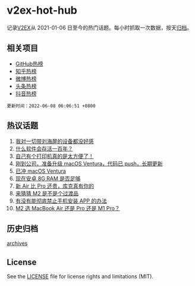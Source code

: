 # v2ex-hot-hub

 记录[V2EX](https://www.v2ex.com/)从 2021-01-06 日至今的热门话题。每小时抓取一次数据，按天[归档](archives)。
 
 ## 相关项目

- [GitHub热榜](https://github.com/lonnyzhang423/github-hot-hub)
- [知乎热榜](https://github.com/lonnyzhang423/zhihu-hot-hub)
- [微博热榜](https://github.com/lonnyzhang423/weibo-hot-hub)
- [头条热榜](https://github.com/lonnyzhang423/toutiao-hot-hub)
- [抖音热榜](https://github.com/lonnyzhang423/douyin-hot-hub)


 `更新时间：2022-06-08 06:06:51 +0800`

## 热议话题

1. [我对一切带刘海屏的设备都没好感](https://www.v2ex.com/t/857771)
1. [什么软件会存活一百年？](https://www.v2ex.com/t/857943)
1. [自己有个打印机真的是太方便了！](https://www.v2ex.com/t/857872)
1. [刚到公司，准备升级 macOS Ventura，代码已 push，长期更新](https://www.v2ex.com/t/857754)
1. [已冲 macOS Ventura](https://www.v2ex.com/t/857764)
1. [现在安卓 8G RAM 是否足够](https://www.v2ex.com/t/857881)
1. [新 Air 比 Pro 还贵，库克真有你的](https://www.v2ex.com/t/857783)
1. [来猜猜 M2 是不是个过渡品](https://www.v2ex.com/t/857776)
1. [有没有能彻底禁止手机安装 APP 的办法](https://www.v2ex.com/t/857860)
1. [M2 选 MacBook Air 还是 Pro 还是 M1 Pro？](https://www.v2ex.com/t/857752)

## 历史归档

[archives](archives)

## License

See the [LICENSE](LICENSE) file for license rights and limitations (MIT).
